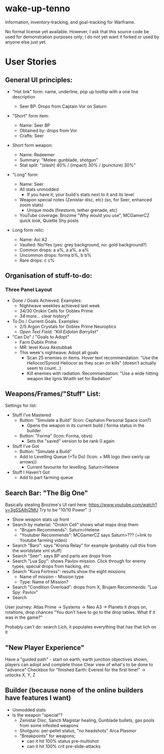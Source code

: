 # wake-up-tenno
Information, inventory-tracking, and goal-tracking for Warframe.

No formal license yet available. However, I ask that this source code be used
for demonstration purposes only; I do not yet want it forked or used by anyone
else just yet.

# User Stories

## General UI principles:
* "Hot link" form: name, underline, pop up tooltip with a one line description
  * Seer BP. Drops from Captain Vor on Saturn
* "Short" form item: 
  * Name: Seer BP
  * Obtained by: drops from Vor
  * Crafts: Seer
* Short form weapon:
  * Name: Redeemer
  * Summary: "Melee: gunblade, shotgun"
  * Stat split: "(slash) 40% / (impact) 30% / (puncture) 30%"
* "Long" form:
  * Name: Seer
  * All stats unmodded
    * If you have it; your build's stats next to it and its level
  * Weapon special notes (Zenistar disc, etc) (so, for Seer, enhanced zoom stats)
    * Unique mods (firestorm, tether grenade, etc)
  * YouTube coverage: Brozime "Why would you use", MCGamerCZ quick look, Quiette Shy posts
  
* Long form relic: 
  * Name: Axi A2
  * Vaulted: No/Yes (yes: grey background, no: gold background?)
  * Common drops: a a%, a a%, a a%
  * Uncommon drops: forma b%, b b%
  * Rare drops: c c%

## Organisation of stuff-to-do:
### Three Panel Layout
* Done / Goals Achieved. Examples:
  * Nightwave weeklies achieved last week
  * 34/30 Orokin Cells for Ooblex Prime
  * _34 more... clear history?_
* To Do / Current Goals. Examples:
  * 2/5 Argon Crystals for Ooblex Prime Neuroptics
  * _Open Text Field: "Kill Eidolon Barrylist"_
* "Can Do" / "Goals to Adopt"
  * Farm Dublix Prime
  * MR: level Kuva Akstubbak
  * This week's nightwave: Adopt all goals
    * Scan 25 enemies or items. Hover text recommendation: "Use the Heliocor/Synoid Heliocor as they scan on kills" (doesn't actually seem to count...) 
    * Kill enemies with radiation. Recommendation: "Use a wide hitting weapon like Ignis Wraith set for Radiation"

## Weapons/Frames/"Stuff" List: 

Settings for list:
* Stuff I've Mastered
  * Button: "Simulate a Build" (Icon: Cephalon Personal Space icon?)
    * Opens the weapon in its current build / forma status in the builder
  * Button: "Forma" (Icon: Forma, obvs)
    * Sets the "saved" version to be rank 0 again
* Stuff I've Got
  * Button: "Simulate a Build"
  * Add to Levelling Queue (+To Do) (Icon: + MR logo (two swirly up arrows))
    * Current favourite for levelling: Saturn>Helene
* Stuff I Haven't Got
  * Add to part farming queue

## Search Bar: "The Big One"

Basically stealing Brozime's UI rant here: https://www.youtube.com/watch?v=3gSSAlhj2MU
Try to be "10/10 Power" :)

* Show weapon stats up front
* Search by material: "Orokin Cell" shows what maps drop them
  * "Brujam Recommends": Saturn>Helene
  * "Youtuber Recommends": MCGamerCZ says Saturn>??? (+link to Youtube farming video)
* Search "Baro": says "Kronia Relay" for example (probably cull this from the worldstate xml stuff)
* Search "Seer": says BP and parts are drops from 
* Search "Lua Spy": shows Pavlov mission. Click through for enemy types, special drops from hacking, etc
* Search "Kuva Fortress": results show the eight missions 
  * Name of mission - Mission type
  * Type: Name of Mission?
* Search "Condition Overload": drops from X, Brujam Recommends: "Lua Spy: Pavlov"
* Search 

User journey:
Atlas Prime -> Systems -> Neo A3 -> Planets it drops on, rotations, drop chances
"You don't have to go to the drop tables. What if it was in the game?"

Probably can't do: search Lich, it populates everything that has that lich on it

## "New Player Experience"
Have a "guided path" - start on earth, earth junction objectives shown, players can adopt and complete those
Clear view of what's to be done to "advance"
Checkbox for "finished Earth: Everest for the first time!" -> unlocks X, Y, Z

## Builder (because none of the online builders have features I want)

* Unmodded stats
* Is the weapon "special"?
  * Zenistar Disc, Sancti Magistar healing, Gunblade bullets, gas pools from some infested weapons
  * Shotguns: per-pellet status, "no headshots" Arca Plasmor
  * "Breakpoints" for weapons;
    * can it hit 100% status pre-multishot
    * can it hit 100% crit pre-slide-attacks
